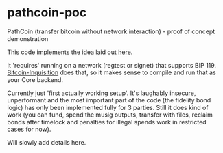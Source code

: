 # pathcoin-poc
PathCoin (transfer bitcoin without network interaction) - proof of concept demonstration

This code implements the idea laid out [here](https://gist.github.com/AdamISZ/b462838cbc8cc06aae0c15610502e4da).

It 'requires' running on a network (regtest or signet) that supports BIP 119. [Bitcoin-Inquisition](https://github.com/bitcoin-inquisition/bitcoin) does that, so it makes sense to compile and run that as your Core backend.

Currently just 'first actually working setup'. It's laughably insecure, unperformant and the most important part of the code (the fidelity bond logic) has only been implemented fully for 3 parties.
Still it does kind of work (you can fund, spend the musig outputs, transfer with files, reclaim bonds after timelock and penalties for illegal spends work in restricted cases for now).

Will slowly add details here.
